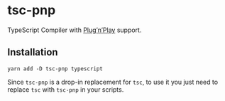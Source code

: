 # tsc-pnp

TypeScript Compiler with [Plug’n’Play](https://yarnpkg.com/en/docs/pnp) support.

## Installation

```shell
yarn add -D tsc-pnp typescript
```

Since `tsc-pnp` is a drop-in replacement for `tsc`, to use it you just need to replace `tsc` with
`tsc-pnp` in your scripts.
